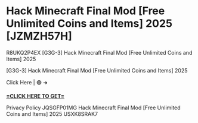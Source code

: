 # Hack Minecraft Final Mod [Free Unlimited Coins and Items] 2025 [JZMZH57H]

R8UKQ2P4EX [G3G-3] Hack Minecraft Final Mod [Free Unlimited Coins and Items] 2025

[G3G-3] Hack Minecraft Final Mod [Free Unlimited Coins and Items] 2025

Click Here | 🟢 ➜ 

**[=CLICK HERE TO GET=](https://www.google.com/url?q=https%3A%2F%2Fappbitly.com%2FbzXFv)**

Privacy Policy JQSGFP01MG Hack Minecraft Final Mod [Free Unlimited Coins and Items] 2025 USXK8SRAK7

